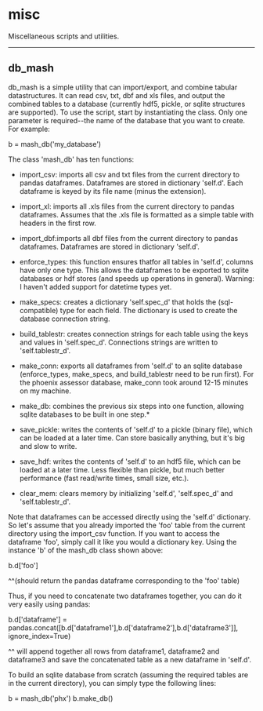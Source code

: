 misc
====

Miscellaneous scripts and utilities.

----------


db_mash
----

db_mash is a simple utility that can import/export, and combine tabular datastructures. It can read csv, txt, dbf and xls files, and output the combined tables to a database (currently hdf5, pickle, or sqlite structures are supported). To use the script, start by instantiating the class. Only one parameter is required--the name of the database that you want to create. For example:

b = mash_db('my_database')

The class 'mash_db' has ten functions:

+ import_csv: imports all csv and txt files from the current directory to pandas dataframes. Dataframes are stored in dictionary 'self.d'. Each dataframe is keyed by its file name (minus the extension).

+ import_xl: imports all .xls files from the current directory to pandas dataframes. Assumes that the .xls file is formatted as a simple table with headers in the first row.

+ import_dbf:imports all dbf files from the current directory to pandas dataframes. Dataframes are stored in dictionary 'self.d'.

+ enforce_types: this function ensures thatfor all tables in 'self.d', columns have only one type. This allows the dataframes to be exported to sqlite databases or hdf stores (and speeds up operations in general).  Warning: I haven't added support for datetime types yet.

+ make_specs: creates a dictionary 'self.spec_d' that holds the (sql-compatible) type for each field. The dictionary is used to create the database connection string.

+ build_tablestr: creates connection strings for each table using the keys and values in 'self.spec_d'. Connections strings are written to 'self.tablestr_d'.

+ make_conn: exports all dataframes from 'self.d' to an sqlite database (enforce_types, make_specs, and build_tablestr need to be run first). For the phoenix assessor database, make_conn took around 12-15 minutes on my machine.

+ make_db: combines the previous six steps into one function, allowing sqlite databases to be built in one step.*

+ save_pickle: writes the contents of 'self.d' to a pickle (binary file), which can be loaded at a later time. Can store basically anything, but it's big and slow to write.

+ save_hdf: writes the contents of 'self.d' to an hdf5 file, which can be loaded at a later time. Less flexible than pickle, but much better performance (fast read/write times, small size, etc.).

+ clear_mem: clears memory by initializing 'self.d', 'self.spec_d' and 'self.tablestr_d'.


Note that dataframes can be accessed directly using the 'self.d' dictionary. So let's assume that you already imported the 'foo' table from the current directory using the import_csv function. If you want to access the dataframe 'foo', simply call it like you would a dictionary key. Using the instance 'b' of the mash_db class shown above:


b.d['foo']

^^(should return the pandas dataframe corresponding to the 'foo' table)

Thus, if you need to concatenate two dataframes together, you can do it very easily using pandas:

b.d['dataframe'] = pandas.concat([b.d['dataframe1'],b.d['dataframe2'],b.d['dataframe3']], ignore_index=True)

^^ will append together all rows from dataframe1, dataframe2 and dataframe3 and save the concatenated table as a new dataframe in 'self.d'.

To build an sqlite database from scratch (assuming the required tables are in the current directory), you can simply type the following lines:

b = mash_db('phx')
b.make_db() 
